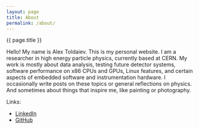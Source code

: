 ```yaml
---
layout: page
title: About
permalink: /about/
---
```


{{ page.title }}

Hello! My name is Alex Toldaiev. This is my personal website.
I am a researcher in high energy particle physics, currently based at CERN.
My work is mostly about data analysis, testing future detector systems,
software performance on x86 CPUs and GPUs, Linux features,
and certain aspects of embedded software and instrumentation hardware.
I occasionally write posts on these topics or general reflections on physics.
And sometimes about things that inspire me, like painting or photography.

Links:
* [LinkedIn](https://www.linkedin.com/in/atoldaiev)
* [GitHub](https://github.com/xealits)

